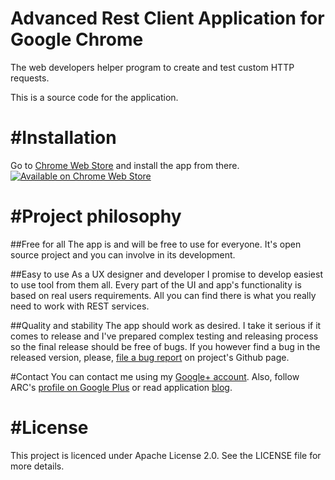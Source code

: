 Advanced Rest Client Application for Google Chrome
=================

The web developers helper program to create and test custom HTTP requests.

This is a source code for the application. 

#Installation
=================
Go to [Chrome Web Store][cws_url] and install the app from there.
[![Available on Chrome Web Store][cws_logo]][cws_url]


#Project philosophy
=================

##Free for all
The app is and will be free to use for everyone. It's open source project and you can involve in its development.

##Easy to use
As a UX designer and developer I promise to develop easiest to use tool from them all. Every part of the UI and app's functionality is based on real users requirements. All you can find there is what you really need to work with REST services.

##Quality and stability
The app should work as desired. I take it serious if it comes to release and I've prepared complex testing and releasing process so the final release should be free of bugs.
If you however find a bug in the released version, please, [file a bug report][issue_tracker] on project's Github page. 

#Contact
You can contact me using my [Google+ account][gp_profile]. 
Also, follow ARC's [profile on Google Plus][gp_appprofile] or read application [blog][app_blog].

#License
===

This project is licenced under Apache License 2.0.
See the LICENSE file for more details. 



[cws_url]: https://chrome.google.com/webstore/detail/advanced-rest-client/hgmloofddffdnphfgcellkdfbfbjeloo?utm_source=gitgub&utp_campaign=app&utm_medium=installation
[cws_logo]: https://developer.chrome.com/webstore/images/ChromeWebStore_BadgeWBorder_v2_340x96.png "Get from Chrome Web Store"
[issue_tracker]: https://github.com/jarrodek/ChromeRestClient/issues
[gp_profile]: https://plus.google.com/+PawelPsztyc
[gp_appprofile]: https://plus.google.com/b/117577071661965941720/117577071661965941720
[app_blog]: restforchrome.blogspot.com